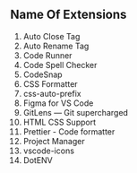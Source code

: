 ## Name Of Extensions

1. Auto Close Tag
2. Auto Rename Tag
3. Code Runner
4. Code Spell Checker
5. CodeSnap
6. CSS Formatter
7. css-auto-prefix
8. Figma for VS Code
9. GitLens — Git supercharged
10. HTML CSS Support
11. Prettier - Code formatter
12. Project Manager
13. vscode-icons
14. DotENV
